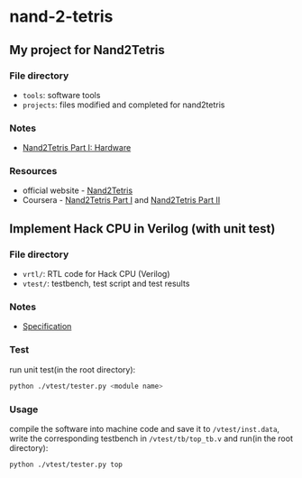 # nand-2-tetris
## My project for Nand2Tetris
### File directory
- `tools`: software tools
- `projects`: files modified and completed for nand2tetris

### Notes
- [Nand2Tetris Part I: Hardware](./notes/hardware.md)

### Resources
- official website - [Nand2Tetris](https://www.nand2tetris.org/)
- Coursera - [Nand2Tetris Part I](https://www.coursera.org/learn/build-a-computer) and [Nand2Tetris Part II](https://www.coursera.org/learn/nand2tetris2)


## Implement Hack CPU in Verilog (with unit test)
### File directory
- `vrtl/`: RTL code for Hack CPU (Verilog)
- `vtest/`: testbench, test script and test results

### Notes
- [Specification](./notes/verilog-spec.md)

### Test
run unit test(in the root directory):

```sh
python ./vtest/tester.py <module name>
```

### Usage
compile the software into machine code and save it to `/vtest/inst.data`, write the corresponding testbench in `/vtest/tb/top_tb.v` and run(in the root directory):

```sh
python ./vtest/tester.py top
```



